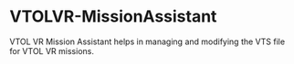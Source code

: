 # VTOLVR-MissionAssistant
VTOL VR Mission Assistant helps in managing and modifying the VTS file for VTOL VR missions.
